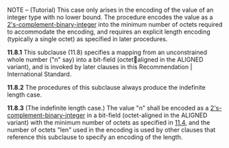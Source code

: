 
NOTE – (Tutorial) This case only arises in the encoding of the value of an integer type with no lower bound. The procedure encodes the value as a [2's-complement-binary-integer](./11.4%20Encoding%20as%20a%202's-complement-binary-integer.md) into the minimum number of octets required to accommodate the encoding, and requires an explicit length encoding (typically a single octet) as specified in later procedures.

**11.8.1** This subclause (11.8) specifies a mapping from an unconstrained whole number ("n" say) into a bit-field (octet￾aligned in the ALIGNED variant), and is invoked by later clauses in this Recommendation | International Standard.

**11.8.2** The procedures of this subclause always produce the indefinite length case. <a id="^91684b"></a>

**11.8.3** (The indefinite length case.) The value "n" shall be encoded as a [2's-complement-binary-integer](./11.4%20Encoding%20as%20a%202's-complement-binary-integer.md) in a bit-field (octet-aligned in the ALIGNED variant) with the minimum number of octets as specified in [11.4](./11.4%20Encoding%20as%20a%202's-complement-binary-integer.md), and the number of octets "len" used in the encoding is used by other clauses that reference this subclause to specify an encoding of the length.
